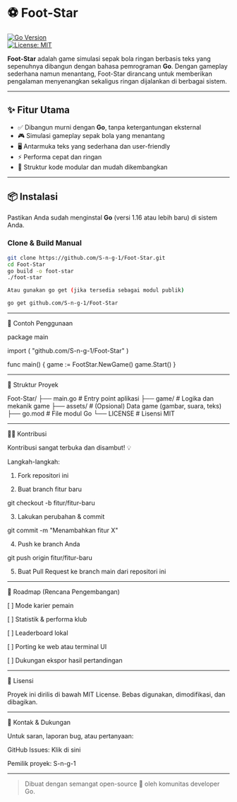 
# ⚽ Foot-Star

[![Go Version](https://img.shields.io/badge/Go-1.16+-blue)](https://golang.org/)  
[![License: MIT](https://img.shields.io/badge/License-MIT-green.svg)](LICENSE)

**Foot-Star** adalah game simulasi sepak bola ringan berbasis teks yang sepenuhnya dibangun dengan bahasa pemrograman **Go**. Dengan gameplay sederhana namun menantang, Foot-Star dirancang untuk memberikan pengalaman menyenangkan sekaligus ringan dijalankan di berbagai sistem.

---

## ✨ Fitur Utama

- ✅ Dibangun murni dengan **Go**, tanpa ketergantungan eksternal
- 🎮 Simulasi gameplay sepak bola yang menantang
- 🖥️ Antarmuka teks yang sederhana dan user-friendly
- ⚡ Performa cepat dan ringan
- 💼 Struktur kode modular dan mudah dikembangkan

---

## 📦 Instalasi

Pastikan Anda sudah menginstal **Go** (versi 1.16 atau lebih baru) di sistem Anda.

### Clone & Build Manual

```bash
git clone https://github.com/S-n-g-1/Foot-Star.git
cd Foot-Star
go build -o foot-star
./foot-star

Atau gunakan go get (jika tersedia sebagai modul publik)

go get github.com/S-n-g-1/Foot-Star

```
---

🚀 Contoh Penggunaan

package main

import (
    "github.com/S-n-g-1/Foot-Star"
)

func main() {
    game := FootStar.NewGame()
    game.Start()
}


---

📁 Struktur Proyek

Foot-Star/
├── main.go              # Entry point aplikasi
├── game/                # Logika dan mekanik game
├── assets/              # (Opsional) Data game (gambar, suara, teks)
├── go.mod               # File modul Go
└── LICENSE              # Lisensi MIT


---

🧑‍💻 Kontribusi

Kontribusi sangat terbuka dan disambut! 💡

Langkah-langkah:

1. Fork repositori ini


2. Buat branch fitur baru

git checkout -b fitur/fitur-baru


3. Lakukan perubahan & commit

git commit -m "Menambahkan fitur X"


4. Push ke branch Anda

git push origin fitur/fitur-baru


5. Buat Pull Request ke branch main dari repositori ini




---

🚧 Roadmap (Rencana Pengembangan)

[ ] Mode karier pemain

[ ] Statistik & performa klub

[ ] Leaderboard lokal

[ ] Porting ke web atau terminal UI

[ ] Dukungan ekspor hasil pertandingan



---

📄 Lisensi

Proyek ini dirilis di bawah MIT License. Bebas digunakan, dimodifikasi, dan dibagikan.


---

🙋 Kontak & Dukungan

Untuk saran, laporan bug, atau pertanyaan:

GitHub Issues: Klik di sini

Pemilik proyek: S-n-g-1



---

> Dibuat dengan semangat open-source 💙 oleh komunitas developer Go.


